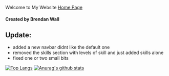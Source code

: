 Welcome to My Website
<a href="https://BrendanSD3.github.io/">Home Page</a>
#### Created by Brendan Wall


## Update:
* added a new navbar didnt like the default one 
* removed the skills section with levels of skill and just added skills alone
* fixed one or two small bits 



[![Top Langs](https://github-readme-stats.vercel.app/api/top-langs/?username=BrendanSD3)](https://github.com/anuraghazra/github-readme-stats)
[![Anurag's github stats](https://github-readme-stats.vercel.app/api?username=BrendanSD3)](https://github.com/anuraghazra/github-readme-stats)
